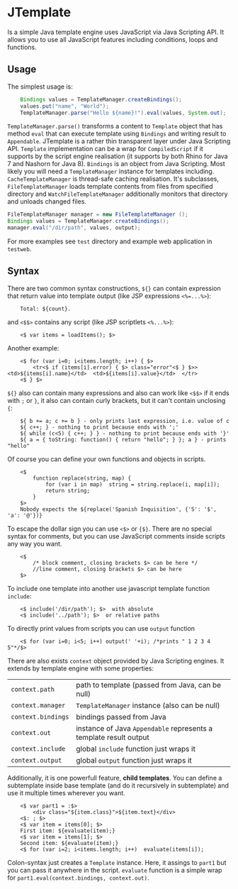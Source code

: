 JTemplate
=========
Is a simple Java template engine uses JavaScript via Java Scripting API. It allows you to use all JavaScript features including conditions, loops and functions.

## Usage
The simplest usage is:
```java
    Bindings values = TemplateManager.createBindings();
    values.put("name", "World");
    TemplateManager.parse("Hello ${name}!").eval(values, System.out);
```
`TemplateManager.parse()` transforms a content to `Template` object that has method `eval` that can execute template using `Bindings` and writing result to `Appendable`. JTemplate is a rather thin transparent layer under Java Scripting API. `Template` implementation can be a wrap for `CompiledScript` if it supports by the script engine realisation (it supports by both Rhino for Java 7 and Nashorn for Java 8). `Bindings` is an object from Java Scripting.
Most likely you will need a `TemplateManager` instance for templates including. `CacheTemplateManager` is thread-safe caching realisation. It's subclasses, `FileTemplateManager` loads template contents from files from specified directory and `WatchFileTemplateManager` additionally monitors that directory and unloads changed files.
```java
FileTemplateManager manager = new FileTemplateManager ();
Bindings values = TemplateManager.createBindings();
manager.eval("/dir/path", values, output);
```
For more examples see `test` directory and example web application in `testweb`.

## Syntax
There are two common syntax constructions, `${}` can contain expression that return value into template output (like JSP expressions `<%=...%>`):
```
    Total: ${count}.
```
and `<$$>` contains any script (like JSP scriptlets `<%...%>`):
```text
    <$ var items = loadItems(); $>
```
Another example:
```text
    <$ for (var i=0; i<items.length; i++) { $>
        <tr<$ if (items[i].error) { $> class="error"<$ } $>>  <td>${items[i].name}</td>  <td>${items[i].value}</td>  </tr>
    <$ } $>
```
`${}` also can contain many expressions and also can work like `<$$>` if it ends with `;` or `}`, it also can contain curly brackets, but it can't contain unclosing `{`:
```text
    ${ b += a; c += b } - only prints last expression, i.e. value of c
    ${ c++; } - nothing to print because ends with ';'
    ${ while (c<5) { c++; } } - nothing to print because ends with '}'
    ${ a = { toString: function() { return "hello"; } }; a } - prints "hello"
```
Of course you can define your own functions and objects in scripts.
```text
    <$
        function replace(string, map) {
	        for (var i in map)  string = string.replace(i, map[i]);
            return string;
        }
    $>
    Nobody expects the ${replace('Spanish Inquisition', {'S': '$', 'a': '@'})}
```
To escape the dollar sign you can use `<$>` or `{$}`. There are no special syntax for comments, but you can use JavaScript comments inside scripts any way you want.
```text
    <$ 
        /* block comment, closing brackets $> can be here */
        //line comment, closing brackets $> can be here
    $>
```
To include one template into another use javascript template function `include`:
```text
    <$ include('/dir/path'); $>  with absolute
    <$ include('../path'); $>  or relative paths
```
To directly print values from scripts you can use `output` function
```text
    <$ for (var i=0; i<5; i++) output(' '+i); /*prints " 1 2 3 4 5"*/$>
```
There are also exists `context` object provided by Java Scripting engines. It extends by template engine with some properties:

|              |   |
|--------------| - |
|`context.path`| path to template (passed from Java, can be null) |
|`context.manager`|`TemplateManager` instance (also can be null)|
|`context.bindings`|bindings passed from Java|
|`context.out`|instance of Java `Appendable` represents a template result output|
|`context.include`|global `include` function just wraps it|
|`context.output`|global `output` function just wraps it|

Additionally, it is one powerfull feature, **child templates**. You can define a subtemplate inside base template (and do it recursively in subtemplate) and use it multiple times wherever you want.
```text
    <$ var part1 = :$>
        <div class="${item.class}">${item.text}</div>
    <$: ; $>
    <$ var item = items[0]; $>
    First item: ${evaluate(item);}
    <$ var item = items[1]; $>
    Second item: ${evaluate(item);}
    <$ for (var i=2; i<items.length; i++)  evaluate(items[i]);
```
Colon-syntax just creates a `Template` instance. Here, it assings to `part1` but you can pass it anywhere in the script. `evaluate` function is a simple wrap for `part1.eval(context.bindings, context.out)`.